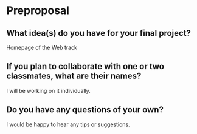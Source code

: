 # Preproposal

## What idea(s) do you have for your final project?

Homepage of the Web track

## If you plan to collaborate with one or two classmates, what are their names?

I will be working on it individually. 

## Do you have any questions of your own?

I would be happy to hear any tips or suggestions.

